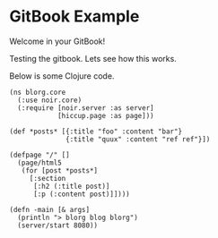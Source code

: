 GitBook Example
=======

Welcome in your GitBook!

Testing the gitbook. Lets see how this works. 

Below is some Clojure code.

```
(ns blorg.core
  (:use noir.core)
  (:require [noir.server :as server]
            [hiccup.page :as page]))

(def *posts* [{:title "foo" :content "bar"}
              {:title "quux" :content "ref ref"}])

(defpage "/" []
  (page/html5
   (for [post *posts*]
     [:section
      [:h2 (:title post)]
      [:p (:content post)]])))

(defn -main [& args]
  (println "> blorg blog blorg")
  (server/start 8080))

```